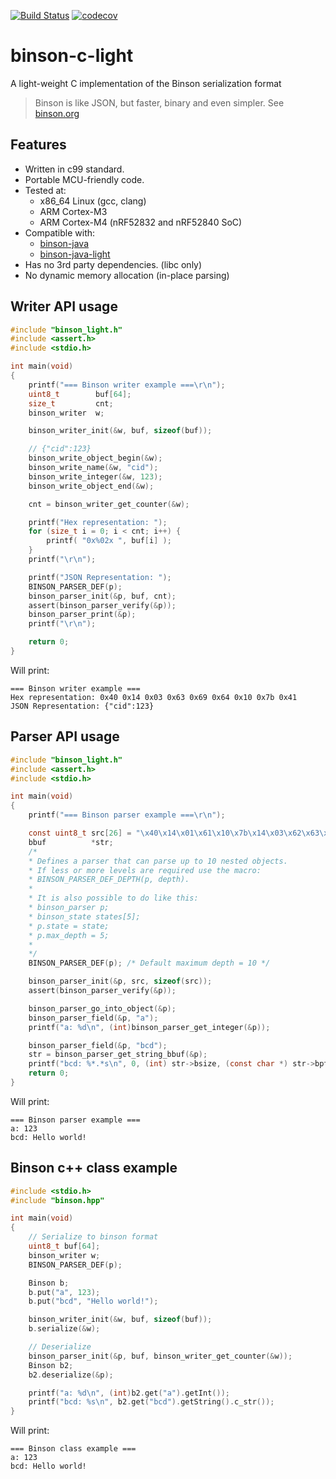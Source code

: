 [![Build Status](https://travis-ci.org/assaabloy-ppi/binson-c-light.svg?branch=master)](https://travis-ci.org/assaabloy-ppi/binson-c-light) [![codecov](https://codecov.io/gh/assaabloy-ppi/binson-c-light/branch/master/graph/badge.svg)](https://codecov.io/gh/assaabloy-ppi/binson-c-light)


# binson-c-light

A light-weight C implementation of the Binson serialization format

> Binson is like JSON, but faster, binary and even simpler. See [binson.org](http://binson.org/)

Features
---------

* Written in c99 standard.
* Portable MCU-friendly code.
* Tested at:
  * x86_64 Linux (gcc, clang)
  * ARM Cortex-M3
  * ARM Cortex-M4 (nRF52832 and nRF52840 SoC)
* Compatible with:
  * [binson-java](https://github.com/franslundberg/binson-java)
  * [binson-java-light](https://github.com/franslundberg/binson-java-light)
* Has no 3rd party dependencies. (libc only)
* No dynamic memory allocation (in-place parsing)

Writer API usage
---------

```c
#include "binson_light.h"
#include <assert.h>
#include <stdio.h>

int main(void)
{
    printf("=== Binson writer example ===\r\n");
    uint8_t        buf[64];
    size_t         cnt;
    binson_writer  w;

    binson_writer_init(&w, buf, sizeof(buf));

    // {"cid":123}
    binson_write_object_begin(&w);
    binson_write_name(&w, "cid");
    binson_write_integer(&w, 123);
    binson_write_object_end(&w);

    cnt = binson_writer_get_counter(&w);

    printf("Hex representation: ");
    for (size_t i = 0; i < cnt; i++) {
        printf( "0x%02x ", buf[i] );
    }
    printf("\r\n");

    printf("JSON Representation: ");
    BINSON_PARSER_DEF(p);
    binson_parser_init(&p, buf, cnt);
    assert(binson_parser_verify(&p));
    binson_parser_print(&p);
    printf("\r\n");

    return 0;
}
```
Will print:

```
=== Binson writer example ===
Hex representation: 0x40 0x14 0x03 0x63 0x69 0x64 0x10 0x7b 0x41
JSON Representation: {"cid":123}
```

Parser API usage
---------


```c
#include "binson_light.h"
#include <assert.h>
#include <stdio.h>

int main(void)
{
    printf("=== Binson parser example ===\r\n");

    const uint8_t src[26] = "\x40\x14\x01\x61\x10\x7b\x14\x03\x62\x63\x64\x14\x0c\x48\x65\x6c\x6c\x6f\x20\x77\x6f\x72\x6c\x64\x21\x41";
    bbuf          *str;
    /*
    * Defines a parser that can parse up to 10 nested objects.
    * If less or more levels are required use the macro:
    * BINSON_PARSER_DEF_DEPTH(p, depth).
    *
    * It is also possible to do like this:
    * binson_parser p;
    * binson_state states[5];
    * p.state = state;
    * p.max_depth = 5;
    *
    */
    BINSON_PARSER_DEF(p); /* Default maximum depth = 10 */

    binson_parser_init(&p, src, sizeof(src));
    assert(binson_parser_verify(&p));

    binson_parser_go_into_object(&p);
    binson_parser_field(&p, "a");
    printf("a: %d\n", (int)binson_parser_get_integer(&p));

    binson_parser_field(&p, "bcd");
    str = binson_parser_get_string_bbuf(&p);
    printf("bcd: %*.*s\n", 0, (int) str->bsize, (const char *) str->bptr);
    return 0;
}

```
Will print:

```
=== Binson parser example ===
a: 123
bcd: Hello world!
```

Binson c++ class example
---------

```c
#include <stdio.h>
#include "binson.hpp"

int main(void)
{
    // Serialize to binson format
    uint8_t buf[64];
    binson_writer w;
    BINSON_PARSER_DEF(p);

    Binson b;
    b.put("a", 123);
    b.put("bcd", "Hello world!");

    binson_writer_init(&w, buf, sizeof(buf));
    b.serialize(&w);

    // Deserialize
    binson_parser_init(&p, buf, binson_writer_get_counter(&w));
    Binson b2;
    b2.deserialize(&p);

    printf("a: %d\n", (int)b2.get("a").getInt());
    printf("bcd: %s\n", b2.get("bcd").getString().c_str());
}

```
Will print:

```
=== Binson class example ===
a: 123
bcd: Hello world!
```
